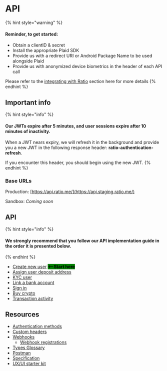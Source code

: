 # API

{% hint style="warning" %}
#### Reminder, to get started:

* Obtain a clientID & secret
* Install the appropriate Plaid SDK
* Provide us with a redirect URI or Android Package Name to be used alongside Plaid
* Provide us with anonymized device biometrics in the header of each API call

&#x20;Please refer to the [integrating with Ratio](<../../README (1).md#integrating-with-ratio>) section here for more details
{% endhint %}

## Important info

{% hint style="info" %}
#### Our JWTs expire after 5 minutes, and user sessions expire after 10 minutes of inactivity.&#x20;

When a JWT nears expiry, we will refresh it in the background and provide you a new JWT in the following response header: **ratio-authentication-refresh**.&#x20;

If you encounter this header, you should begin using the new JWT.
{% endhint %}

### Base URLs

Production:  [https://api.ratio.me/](https://api.staging.ratio.me/)

Sandbox: _Coming soon_

## API

{% hint style="info" %}
#### We strongly recommend that you follow our API implementation guide in the order it is presented below.&#x20;
{% endhint %}

* [Create new user](../../integration-guides/api/create-a-user.md) <mark style="background-color:green;">**<--Start here**</mark>
* [Assign user deposit address](../../integration-guides/api/assign-a-deposit-address.md)
* [KYC user](../../integration-guides/api/kyc.md)
* [Link a bank account](../../integration-guides/api/link-and-verify-a-bank-account/)
* [Sign in](../../guides/user-authentication.md)
* [Buy crypto](../../integration-guides/api/buy-crypto-ach.md)
* [Transaction activity](../../reference/api/activity.md)

## Resources

* [Authentication methods](../../api-reference/user-authentication.md)
* [Custom headers](../../reference/api/custom-headers.md)
* [Webhooks](../../api-reference/webhooks/)
  * [Webhook registrations](../../api-reference/webhooks/webhook-registrations.md)
* [Types Glossary](../../api-reference/types-glossary.md)
* [Postman](https://www.postman.com/ratiodotme/workspace/ratio-public-workspace)
* [Specification](https://api.staging.ratio.me/v1/api-docs)
* [UX/UI starter kit](https://www.figma.com/file/89pkvTfqkMkKuTI0Mrzl7l/UX-Starter-Kit-v1.1?type=design\&node-id=0%3A1\&t=PRCLzsAxfRbkVdFA-1)
